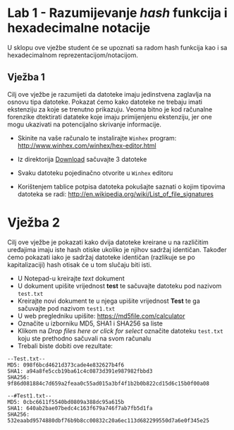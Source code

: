 # Lab 1 - Razumijevanje *hash* funkcija i hexadecimalne notacije

U sklopu ove vježbe student će se upoznati sa radom hash funkcija kao i sa hexadecimalnom reprezentacijom/notacijom.

## Vježba 1

Cilj ove vježbe je razumijeti da datoteke imaju jedinstvena zaglavlja na osnovu tipa datoteke. Pokazat ćemo kako datoteke ne trebaju imati ekstenziju za koje se trenutno prikazuju. Veoma bitno je kod računalne forenzike dtektirati datateke koje imaju primijenjenu ekstenziju, jer one mogu ukazivati na potencijalno skrivanje informacije.

- Skinite na vaše računalo te instalirajte `Winhex` program:
http://www.winhex.com/winhex/hex-editor.html

- Iz direktorija [Download](Download) sačuvajte 3 datoteke

- Svaku datoteku pojedinačno otvorite u `Winhex` editoru

- Korištenjem tablice potpisa datoteka pokušajte saznati o kojim tipovima datoteka se radi: http://en.wikipedia.org/wiki/List_of_file_signatures

# Vježba 2

Cilj ove vježbe je pokazati kako dvija datoteke kreirane u na različitim uređajima imaju iste hash otiske ukoliko je njihov sadržaj identičan. Također ćemo pokazati iako je sadržaj datoteke identičan (razlikuje se po kapitalizaciji) hash otisak će u tom slučaju biti isti.

- U Notepad-u kreirajte *text* dokument
- U dokument upišite vrijednost **test** te sačuvajte datoteku pod nazivom `test.txt`
- Kreirajte novi dokument te u njega upišite vrijednost **Test** te ga sačuvajte pod nazivom `test1.txt`
- U web pregledniku upišite: https://md5file.com/calculator
- Označite u izborniku MD5, SHA1 i SHA256 sa liste
- Klikom na *Drop files here or click for select* označite datoteku `test.txt` koju ste prethodno sačuvali na svom računalu
- Trebali biste dobiti ove rezultate:

```
--Test.txt--
MD5: 098f6bcd4621d373cade4e832627b4f6
SHA1: a94a8fe5ccb19ba61c4c0873d391e987982fbbd3
SHA256: 9f86d081884c7d659a2feaa0c55ad015a3bf4f1b2b0b822cd15d6c15b0f00a08

--#Test1.txt--
MD5: 0cbc6611f5540bd0809a388dc95a615b
SHA1: 640ab2bae07bedc4c163f679a746f7ab7fb5d1fa
SHA256: 532eaabd9574880dbf76b9b8cc00832c20a6ec113d682299550d7a6e0f345e25
```